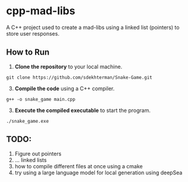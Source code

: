 # cpp-mad-libs
A C++ project used to create a mad-libs using a linked list (pointers) to store user responses.

## How to Run

1. **Clone the repository** to your local machine.
```
git clone https://github.com/sdekhterman/Snake-Game.git
```
3. **Compile the code** using a C++ compiler.
```
g++ -o snake_game main.cpp
```
3. **Execute the compiled executable** to start the program.
```
./snake_game.exe
```

## TODO: 
1) Figure out pointers
2) ... linked lists
3) how to compile different files at once using a cmake
4) try using a large language model for local generation using deepSea
